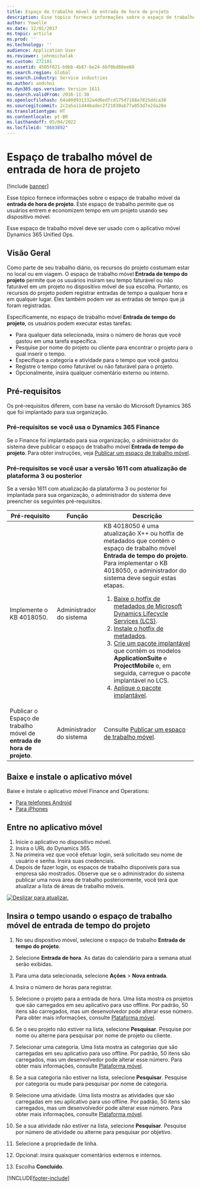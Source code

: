 ```yaml
---
title: Espaço de trabalho móvel de entrada de hora de projeto
description: Esse tópico fornece informações sobre o espaço de trabalho móvel da entrada de hora de projeto. Este espaço de trabalho permite que os usuários entrem e economizem tempo em um projeto usando seu dispositivo móvel.
author: Yowelle
ms.date: 12/01/2017
ms.topic: article
ms.prod: ''
ms.technology: ''
audience: Application User
ms.reviewer: johnmichalak
ms.custom: 272101
ms.assetid: 4505f021-b9bb-4b87-be24-6bf0bd88ee60
ms.search.region: Global
ms.search.industry: Service industries
ms.author: andchoi
ms.dyn365.ops.version: Version 1611
ms.search.validFrom: 2016-11-30
ms.openlocfilehash: 64a80d931332a4d6edfcd175d7168a7815ddca38
ms.sourcegitcommit: 2c2a5a11d446adec2f21030ab77a053d7e2da28e
ms.translationtype: HT
ms.contentlocale: pt-BR
ms.lasthandoff: 05/04/2022
ms.locfileid: "8683892"
---
```

# <a name="project-time-entry-mobile-workspace"></a>Espaço de trabalho móvel de entrada de hora de projeto

[!include [banner](../includes/banner.md)]

Esse tópico fornece informações sobre o espaço de trabalho móvel da **entrada de hora de projeto**. Este espaço de trabalho permite que os usuários entrem e economizem tempo em um projeto usando seu dispositivo móvel.

Esse espaço de trabalho móvel deve ser usado com o aplicativo móvel Dynamics 365 Unified Ops. 

## <a name="overview"></a>Visão Geral
Como parte de seu trabalho diário, os recursos do projeto costumam estar no local ou em viagem. O espaço de trabalho móvel **Entrada de tempo do projeto** permite que os usuários insiram seu tempo faturável ou não faturável em um projeto no dispositivo móvel de sua escolha. Portanto, os recursos do projeto podem registrar entradas de tempo a qualquer hora e em qualquer lugar. Eles também podem ver as entradas de tempo que já foram registradas. 

Especificamente, no espaço de trabalho móvel **Entrada de tempo do projeto**, os usuários podem executar estas tarefas:

-   Para qualquer data selecionada, insira o número de horas que você gastou em uma tarefa específica.
-   Pesquise por nome do projeto ou cliente para encontrar o projeto para o qual inserir o tempo.
-   Especifique a categoria e atividade para o tempo que você gastou.
-   Registre o tempo como faturável ou não faturável para o projeto.
-   Opcionalmente, insira qualquer comentário externo ou interno.

## <a name="prerequisites"></a>Pré-requisitos
Os pré-requisitos diferem, com base na versão do Microsoft Dynamics 365 que foi implantado para sua organização.

### <a name="prerequisites-if-you-use-dynamics-365-finance"></a>Pré-requisitos se você usa o Dynamics 365 Finance
Se o Finance foi implantado para sua organização, o administrador do sistema deve publicar o espaço de trabalho móvel **Entrada de tempo do projeto**. Para obter instruções, veja [Publicar um espaço de trabalho móvel](/dynamics365/fin-ops-core/dev-itpro/mobile-apps/publish-mobile-workspace).

### <a name="prerequisites-if-you-use-version-1611-with-platform-update-3-or-later"></a>Pré-requisitos se você usar a versão 1611 com atualização de plataforma 3 ou posterior
Se a versão 1611 com atualização da plataforma 3 ou posterior foi implantada para sua organização, o administrador do sistema deve preencher os seguintes pré-requisitos. 

<table>
<thead>
<tr class="header">
<th>Pré-requisito</th>
<th>Função</th>
<th>Descrição</th>
</tr>
</thead>
<tbody>
<tr class="odd">

<td>Implemente o KB 4018050.</td>
<td>Administrador do sistema</td>
<td>KB 4018050 é uma atualização X++ ou hotfix de metadados que contém o espaço de trabalho móvel <strong>Entrada de tempo do projeto</strong>. Para implementar o KB 4018050, o administrador do sistema deve seguir estas etapas.
<ol>
<li><a href="/dynamics365/fin-ops-core/dev-itpro/migration-upgrade/download-hotfix-lcs">Baixe o hotfix de metadados de Microsoft Dynamics Lifecycle Services (LCS)</a>.</li>
<li><a href="/dynamics365/fin-ops-core/dev-itpro/migration-upgrade/install-metadata-hotfix-package">Instale o hotfix de metadados</a>.</li>
<li><a href="/dynamics365/fin-ops-core/dev-itpro/deployment/create-apply-deployable-package">Crie um pacote implantável</a> que contém os modelos <strong>ApplicationSuite</strong> e <strong>ProjectMobile</strong> e, em seguida, carregue o pacote implantável no LCS.</li>
<li><a href="/dynamics365/fin-ops-core/dev-itpro/deployment/apply-deployable-package-system">Aplique o pacote implantável</a>.</li>

</ol></td>
</tr>
<tr class="even">
<td>Publicar o Espaço de trabalho móvel de <strong>entrada de hora de projeto</strong>.</td>
<td>Administrador do sistema</td>
<td>Consulte <a href="/dynamics365/fin-ops-core/dev-itpro/mobile-apps/publish-mobile-workspace">Publicar um espaço de trabalho móvel</a>.</td>
</tr>
</tbody>
</table>

## <a name="download-and-install-the-mobile-app"></a>Baixe e instale o aplicativo móvel

Baixe e instale o aplicativo móvel Finance and Operations:

-   [Para telefones Android](https://go.microsoft.com/fwlink/?linkid=850662)
-   [Para iPhones](https://go.microsoft.com/fwlink/?linkid=850663)

## <a name="sign-in-to-the-mobile-app"></a>Entre no aplicativo móvel
1.  Inicie o aplicativo no dispositivo móvel.
2.  Insira o URL do Dynamics 365.
3.  Na primeira vez que você efetuar login, será solicitado seu nome de usuário e senha. Insira suas credenciais.
4.  Depois de fazer login, os espaços de trabalho disponíveis para sua empresa são mostrados. Observe que se o administrador do sistema publicar uma nova área de trabalho posteriormente, você terá que atualizar a lista de áreas de trabalho móveis.

[![Deslizar para atualizar.](./media/pull-to-refresh-list-of-workspaces-183x300.png)](./media/pull-to-refresh-list-of-workspaces.png)

## <a name="enter-time-by-using-the-project-time-entry-mobile-workspace"></a>Insira o tempo usando o espaço de trabalho móvel de entrada de tempo do projeto
1.  No seu dispositivo móvel, selecione o espaço de trabalho **Entrada de tempo do projeto**.
2.  Selecione **Entrada de hora**. As datas do calendário para a semana atual serão exibidas.
3.  Para uma data selecionada, selecione **Ações** &gt; **Nova entrada**.
4.  Insira o número de horas para registrar.
5.  Selecione o projeto para a entrada de hora. Uma lista mostra os projetos que são carregados em seu aplicativo para uso offline. Por padrão, 50 itens são carregados, mas um desenvolvedor pode alterar esse número. Para obter mais informações, consulte [Plataforma móvel](/dynamics365/fin-ops-core/dev-itpro/mobile-apps/mobile-app-home-page).
6.  Se o seu projeto não estiver na lista, selecione **Pesquisar**. Pesquise por nome ou alterne para pesquisar por nome de projeto ou cliente.
7.  Selecionar uma categoria. Uma lista mostra as categorias que são carregadas em seu aplicativo para uso offline. Por padrão, 50 itens são carregados, mas um desenvolvedor pode alterar esse número. Para obter mais informações, consulte [Plataforma móvel](/dynamics365/fin-ops-core/dev-itpro/mobile-apps/mobile-app-home-page).
8.  Se a sua categoria não estiver na lista, selecione **Pesquisar**. Pesquise por categoria ou mude para pesquisar por nome de categoria.
9.  Selecione uma atividade. Uma lista mostra as atividades que são carregadas em seu aplicativo para uso offline. Por padrão, 50 itens são carregados, mas um desenvolvedor pode alterar esse número. Para obter mais informações, consulte [Plataforma móvel](/dynamics365/fin-ops-core/dev-itpro/mobile-apps/mobile-app-home-page).
10. Se a sua atividade não estiver na lista, selecione **Pesquisar**. Pesquise por número de atividade ou alterne para pesquisar por objetivo.

11. Selecione a propriedade de linha.
12. Opcional: insira quaisquer comentários externos e internos.
13. Escolha **Concluído**.


[!INCLUDE[footer-include](../includes/footer-banner.md)]